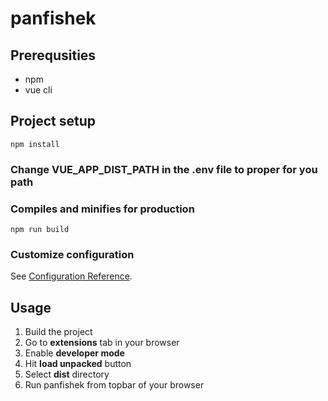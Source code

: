 # panfishek

## Prerequsities

  * npm
  * vue cli

## Project setup
```
npm install
```

### Change VUE_APP_DIST_PATH in the .env file to proper for you path

### Compiles and minifies for production
```
npm run build
```

### Customize configuration
See [Configuration Reference](https://cli.vuejs.org/config/).

## Usage

  1. Build the project
  2. Go to **extensions** tab in your browser
  3. Enable **developer mode**
  4. Hit **load unpacked** button
  5. Select **dist** directory
  6. Run panfishek from topbar of your browser
